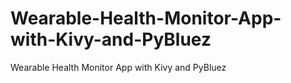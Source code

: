 # Wearable-Health-Monitor-App-with-Kivy-and-PyBluez
Wearable Health Monitor App with Kivy and PyBluez
